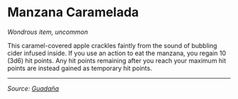 # Manzana Caramelada

_Wondrous item, uncommon_

This caramel-covered apple crackles faintly from the sound of bubbling cider infused inside. If you use an action to eat the manzana, you regain 10 (3d6) hit points. Any hit points remaining after you reach your maximum hit points are instead gained as temporary hit points.

---

_Source: [Guadaña](https://github.com/mpanighetti/dnd5e-adventures/blob/main/tier-2/guadana.md)_
